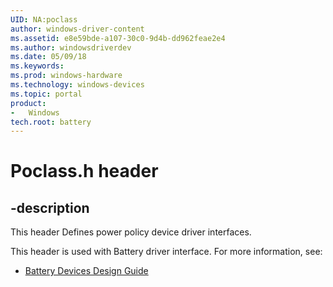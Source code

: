 ```yaml
---
UID: NA:poclass
author: windows-driver-content
ms.assetid: e8e59bde-a107-30c0-9d4b-dd962feae2e4
ms.author: windowsdriverdev
ms.date: 05/09/18
ms.keywords: 
ms.prod: windows-hardware
ms.technology: windows-devices
ms.topic: portal
product:
-	Windows
tech.root: battery
---
```


# Poclass.h header


## -description


This header Defines power policy device driver interfaces. 

This header is used with Battery driver interface. For more information, see:

- [Battery Devices Design Guide](https://docs.microsoft.com/windows-hardware/drivers/battery/)

